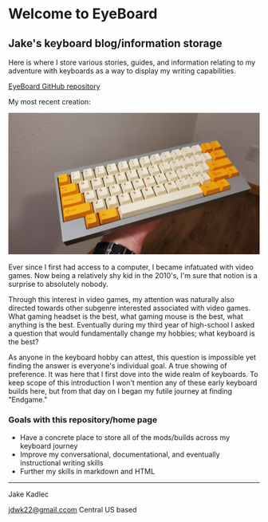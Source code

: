 # Welcome to EyeBoard

## Jake's keyboard blog/information storage

Here is where I store various stories, guides, and information relating to my adventure with keyboards as a way to display my writing capabilities.

[EyeBoard GitHub repository](https://github.com/JDWK22/EyeBoard)

My most recent creation:

![](/img/Typing.jpg)

Ever since I first had access to a computer, I became infatuated with video games. Now being a relatively shy kid in the 2010's, I'm sure that notion is a surprise to absolutely nobody.

Through this interest in video games, my attention was naturally also directed towards other subgenre interested associated with video games. What gaming headset is the best, what gaming mouse is the best, what anything is the best. Eventually during my third year of high-school I asked a question that would fundamentally change my hobbies; what keyboard is the best?

As anyone in the keyboard hobby can attest, this question is impossible yet finding the answer is everyone's individual goal. A true showing of preference. It was here that I first dove into the wide realm of keyboards. To keep scope of this introduction I won't mention any of these early keyboard builds here, but from that day on I began my futile journey at finding "Endgame."

### Goals with this repository/home page
* Have a concrete place to store all of the mods/builds across my keyboard journey
* Improve my conversational, documentational, and eventually instructional writing skills
* Further my skills in markdown and HTML

***

Jake Kadlec

jdwk22@gmail.ccom
Central US based